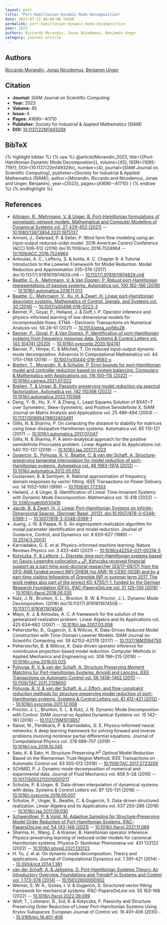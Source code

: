 ```yaml
---
layout: post
title: "Port-Hamiltonian Dynamic Mode Decomposition"
date: 2023-07-12 00:00:00 +0100
permalink: port-hamiltonian-dynamic-mode-decomposition
year: 2023
authors: Riccardo Morandin, Jonas Nicodemus, Benjamin Unger
category: journal-article
---
```

 
## Authors
[Riccardo Morandin](authors/riccardo-morandin), [Jonas Nicodemus](authors/jonas-nicodemus), [Benjamin Unger](authors/benjamin-unger)
 
## Citation
- **Journal:** SIAM Journal on Scientific Computing
- **Year:** 2023
- **Volume:** 45
- **Issue:** 4
- **Pages:** A1690--A1710
- **Publisher:** Society for Industrial & Applied Mathematics (SIAM)
- **DOI:** [10.1137/22M149329X](https://doi.org/10.1137/22M149329X)
 
## BibTeX
{% highlight bibtex %}
{% raw %}
@article{Morandin_2023,
  title={{Port-Hamiltonian Dynamic Mode Decomposition}},
  volume={45},
  ISSN={1095-7197},
  DOI={10.1137/22m149329x},
  number={4},
  journal={SIAM Journal on Scientific Computing},
  publisher={Society for Industrial & Applied Mathematics (SIAM)},
  author={Morandin, Riccardo and Nicodemus, Jonas and Unger, Benjamin},
  year={2023},
  pages={A1690--A1710}
}
{% endraw %}
{% endhighlight %}
 
## References
- [Altmann, R., Mehrmann, V. & Unger, B. Port-Hamiltonian formulations of poroelastic network models. Mathematical and Computer Modelling of Dynamical Systems vol. 27 429–452 (2021)](port-hamiltonian-formulations-of-poroelastic-network-models) -- [10.1080/13873954.2021.1975137](https://doi.org/10.1080/13873954.2021.1975137)
- Annoni, J., Gebraad, P. & Seiler, P. Wind farm flow modeling using an input-output reduced-order model. 2016 American Control Conference (ACC) 506–512 (2016) doi:10.1109/acc.2016.7524964 -- [10.1109/ACC.2016.7524964](https://doi.org/10.1109/ACC.2016.7524964)
- Antoulas, A. C., Lefteriu, S. & Ionita, A. C. Chapter 8: A Tutorial Introduction to the Loewner Framework for Model Reduction. Model Reduction and Approximation 335–376 (2017) doi:10.1137/1.9781611974829.ch8 -- [10.1137/1.9781611974829.ch8](https://doi.org/10.1137/1.9781611974829.ch8)
- [Beattie, C. A., Mehrmann, V. & Van Dooren, P. Robust port-Hamiltonian representations of passive systems. Automatica vol. 100 182–186 (2019)](robust-port-hamiltonian-representations-of-passive-systems) -- [10.1016/j.automatica.2018.11.013](https://doi.org/10.1016/j.automatica.2018.11.013)
- [Beattie, C., Mehrmann, V., Xu, H. & Zwart, H. Linear port-Hamiltonian descriptor systems. Mathematics of Control, Signals, and Systems vol. 30 (2018)](linear-port-hamiltonian-descriptor-systems) -- [10.1007/s00498-018-0223-3](https://doi.org/10.1007/s00498-018-0223-3)
- Benner, P., Goyal, P., Heiland, J. & Duff, I. P. Operator inference and physics-informed learning of low-dimensional models for incompressible flows. ETNA - Electronic Transactions on Numerical Analysis vol. 56 28–51 (2021) -- [10.1553/etna_vol56s28](https://doi.org/10.1553/etna_vol56s28)
- [Benner, P., Goyal, P. & Van Dooren, P. Identification of port-Hamiltonian systems from frequency response data. Systems &amp; Control Letters vol. 143 104741 (2020)](identification-of-port-hamiltonian-systems-from-frequency-response-data) -- [10.1016/j.sysconle.2020.104741](https://doi.org/10.1016/j.sysconle.2020.104741)
- Benner, P., Himpe, C. & Mitchell, T. On reduced input-output dynamic mode decomposition. Advances in Computational Mathematics vol. 44 1751–1768 (2018) -- [10.1007/s10444-018-9592-x](https://doi.org/10.1007/s10444-018-9592-x)
- [Breiten, T., Morandin, R. & Schulze, P. Error bounds for port-Hamiltonian model and controller reduction based on system balancing. Computers &amp; Mathematics with Applications vol. 116 100–115 (2022)](error-bounds-for-port-hamiltonian-model-and-controller-reduction-based-on-system-balancing) -- [10.1016/j.camwa.2021.07.022](https://doi.org/10.1016/j.camwa.2021.07.022)
- [Breiten, T. & Unger, B. Passivity preserving model reduction via spectral factorization. Automatica vol. 142 110368 (2022)](passivity-preserving-model-reduction-via-spectral-factorization) -- [10.1016/j.automatica.2022.110368](https://doi.org/10.1016/j.automatica.2022.110368)
- Deng, Y.-B., Hu, X.-Y. & Zhang, L. Least Squares Solution of BXAT=T over Symmetric, Skew-Symmetric, and Positive Semidefinite X. SIAM Journal on Matrix Analysis and Applications vol. 25 486–494 (2003) -- [10.1137/S0895479802402491](https://doi.org/10.1137/S0895479802402491)
- Gillis, N. & Sharma, P. On computing the distance to stability for matrices using linear dissipative Hamiltonian systems. Automatica vol. 85 113–121 (2017) -- [10.1016/j.automatica.2017.07.047](https://doi.org/10.1016/j.automatica.2017.07.047)
- Gillis, N. & Sharma, P. A semi-analytical approach for the positive semidefinite Procrustes problem. Linear Algebra and its Applications vol. 540 112–137 (2018) -- [10.1016/j.laa.2017.11.023](https://doi.org/10.1016/j.laa.2017.11.023)
- [Gugercin, S., Polyuga, R. V., Beattie, C. & van der Schaft, A. Structure-preserving tangential interpolation for model reduction of port-Hamiltonian systems. Automatica vol. 48 1963–1974 (2012)](structure-preserving-tangential-interpolation-for-model-reduction-of-port-hamiltonian-systems) -- [10.1016/j.automatica.2012.05.052](https://doi.org/10.1016/j.automatica.2012.05.052)
- Gustavsen, B. & Semlyen, A. Rational approximation of frequency domain responses by vector fitting. IEEE Transactions on Power Delivery vol. 14 1052–1061 (1999) -- [10.1109/61.772353](https://doi.org/10.1109/61.772353)
- Heiland, J. & Unger, B. Identification of Linear Time-Invariant Systems with Dynamic Mode Decomposition. Mathematics vol. 10 418 (2022) -- [10.3390/math10030418](https://doi.org/10.3390/math10030418)
- [Jacob, B. & Zwart, H. J. Linear Port-Hamiltonian Systems on Infinite-Dimensional Spaces. (Springer Basel, 2012). doi:10.1007/978-3-0348-0399-1](linear-port-hamiltonian-systems-on-infinite-dimensional-spaces) -- [10.1007/978-3-0348-0399-1](https://doi.org/10.1007/978-3-0348-0399-1)
- Juang, J.-N. & Pappa, R. S. An eigensystem realization algorithm for modal parameter identification and model reduction. Journal of Guidance, Control, and Dynamics vol. 8 620–627 (1985) -- [10.2514/3.20031](https://doi.org/10.2514/3.20031)
- Karniadakis, G. E. et al. Physics-informed machine learning. Nature Reviews Physics vol. 3 422–440 (2021) -- [10.1038/s42254-021-00314-5](https://doi.org/10.1038/s42254-021-00314-5)
- [Kotyczka, P. & Lefèvre, L. Discrete-time port-Hamiltonian systems based on Gauss-Legendre collocation ⁎ ⁎P. Kotyczka received financial support as a part-time post-doctoral researcher (03/17–08/17) from the DFG-ANR funded project INFI-DHEM (no ANR-16-CE92-0028) and by a part-time visiting fellowship of Grenoble INP in summer term 2017. The work makes also part of the project KO 4750/1-1, funded by the German Research Foundation (DFG). IFAC-PapersOnLine vol. 51 125–130 (2018)](discrete-time-port-hamiltonian-systems-based-on-gauss-legendre-collocation) -- [10.1016/j.ifacol.2018.06.035](https://doi.org/10.1016/j.ifacol.2018.06.035)
- Kutz, J. N., Brunton, S. L., Brunton, B. W. & Proctor, J. L. Dynamic Mode Decomposition. (2016) doi:10.1137/1.9781611974508 -- [10.1137/1.9781611974508](https://doi.org/10.1137/1.9781611974508)
- Mayo, A. J. & Antoulas, A. C. A framework for the solution of the generalized realization problem. Linear Algebra and its Applications vol. 425 634–662 (2007) -- [10.1016/j.laa.2007.03.008](https://doi.org/10.1016/j.laa.2007.03.008)
- Peherstorfer, B., Gugercin, S. & Willcox, K. Data-Driven Reduced Model Construction with Time-Domain Loewner Models. SIAM Journal on Scientific Computing vol. 39 A2152–A2178 (2017) -- [10.1137/16M1094750](https://doi.org/10.1137/16M1094750)
- Peherstorfer, B. & Willcox, K. Data-driven operator inference for nonintrusive projection-based model reduction. Computer Methods in Applied Mechanics and Engineering vol. 306 196–215 (2016) -- [10.1016/j.cma.2016.03.025](https://doi.org/10.1016/j.cma.2016.03.025)
- [Polyuga, R. V. & van der Schaft, A. Structure Preserving Moment Matching for Port-Hamiltonian Systems: Arnoldi and Lanczos. IEEE Transactions on Automatic Control vol. 56 1458–1462 (2011)](structure-preserving-moment-matching-for-port-hamiltonian-systems-arnoldi-and-lanczos) -- [10.1109/TAC.2011.2128650](https://doi.org/10.1109/TAC.2011.2128650)
- [Polyuga, R. V. & van der Schaft, A. J. Effort- and flow-constraint reduction methods for structure preserving model reduction of port-Hamiltonian systems. Systems &amp; Control Letters vol. 61 412–421 (2012)](effort-and-flow-constraint-reduction-methods-for-structure-preserving-model-reduction-of-port-hamiltonian-systems) -- [10.1016/j.sysconle.2011.12.008](https://doi.org/10.1016/j.sysconle.2011.12.008)
- Proctor, J. L., Brunton, S. L. & Kutz, J. N. Dynamic Mode Decomposition with Control. SIAM Journal on Applied Dynamical Systems vol. 15 142–161 (2016) -- [10.1137/15M1013857](https://doi.org/10.1137/15M1013857)
- Raissi, M., Perdikaris, P. & Karniadakis, G. E. Physics-informed neural networks: A deep learning framework for solving forward and inverse problems involving nonlinear partial differential equations. Journal of Computational Physics vol. 378 686–707 (2019) -- [10.1016/j.jcp.2018.10.045](https://doi.org/10.1016/j.jcp.2018.10.045)
- Sato, K. & Sato, H. Structure-Preserving $H^2$ Optimal Model Reduction Based on the Riemannian Trust-Region Method. IEEE Transactions on Automatic Control vol. 63 505–512 (2018) -- [10.1109/TAC.2017.2723259](https://doi.org/10.1109/TAC.2017.2723259)
- SCHMID, P. J. Dynamic mode decomposition of numerical and experimental data. Journal of Fluid Mechanics vol. 656 5–28 (2010) -- [10.1017/S0022112010001217](https://doi.org/10.1017/S0022112010001217)
- Schulze, P. & Unger, B. Data-driven interpolation of dynamical systems with delay. Systems &amp; Control Letters vol. 97 125–131 (2016) -- [10.1016/j.sysconle.2016.09.007](https://doi.org/10.1016/j.sysconle.2016.09.007)
- Schulze, P., Unger, B., Beattie, C. & Gugercin, S. Data-driven structured realization. Linear Algebra and its Applications vol. 537 250–286 (2018) -- [10.1016/j.laa.2017.09.030](https://doi.org/10.1016/j.laa.2017.09.030)
- [Schwerdtner, P. & Voigt, M. Adaptive Sampling for Structure-Preserving Model Order Reduction of Port-Hamiltonian Systems. IFAC-PapersOnLine vol. 54 143–148 (2021)](adaptive-sampling-for-structure-preserving-model-order-reduction-of-port-hamiltonian-systems) -- [10.1016/j.ifacol.2021.11.069](https://doi.org/10.1016/j.ifacol.2021.11.069)
- Sharma, H., Wang, Z. & Kramer, B. Hamiltonian operator inference: Physics-preserving learning of reduced-order models for canonical Hamiltonian systems. Physica D: Nonlinear Phenomena vol. 431 133122 (2022) -- [10.1016/j.physd.2021.133122](https://doi.org/10.1016/j.physd.2021.133122)
- H. Tu, J. et al. On dynamic mode decomposition:  Theory and applications. Journal of Computational Dynamics vol. 1 391–421 (2014) -- [10.3934/jcd.2014.1.391](https://doi.org/10.3934/jcd.2014.1.391)
- [van der Schaft, A. & Jeltsema, D. Port-Hamiltonian Systems Theory: An Introductory Overview. Foundations and Trends® in Systems and Control vol. 1 173–378 (2014)](port-hamiltonian-systems-theory-an-introductory-overview-journal) -- [10.1561/2600000002](https://doi.org/10.1561/2600000002)
- Werner, S. W. R., Gosea, I. V. & Gugercin, S. Structured vector fitting framework for mechanical systems. IFAC-PapersOnLine vol. 55 163–168 (2022) -- [10.1016/j.ifacol.2022.09.089](https://doi.org/10.1016/j.ifacol.2022.09.089)
- Wolf, T., Lohmann, B., Eid, R. & Kotyczka, P. Passivity and Structure Preserving Order Reduction of Linear Port-Hamiltonian Systems Using Krylov Subspaces. European Journal of Control vol. 16 401–406 (2010) -- [10.3166/ejc.16.401-406](https://doi.org/10.3166/ejc.16.401-406)

